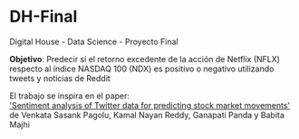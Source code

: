 # DH-Final
Digital House - Data Science - Proyecto Final

**Objetivo**: Predecir si el retorno excedente de la acción de Netflix (NFLX) respecto al índice NASDAQ 100 (NDX) es positivo o negativo  utilizando tweets y noticias de Reddit  

El trabajo se inspira en el paper:  
['Sentiment analysis of Twitter data for predicting stock market movements'](https://ieeexplore.ieee.org/document/7955659)  
de Venkata Sasank Pagolu, Kamal Nayan Reddy, Ganapati Panda y Babita Majhi




